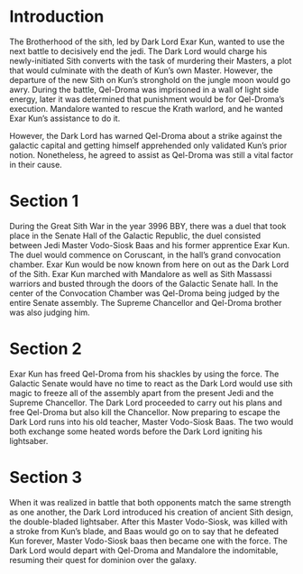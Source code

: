 # Introduction

The Brotherhood of the sith, led by Dark Lord Exar Kun, wanted to use the next battle to decisively end the jedi.
The Dark Lord would charge his newly-initiated Sith converts with the task of murdering their Masters, a plot that would culminate with the death of Kun’s own Master.
However, the departure of the new Sith on Kun’s stronghold on the jungle moon would go awry.
During the battle, Qel-Droma was imprisoned in a wall of light side energy, later it was determined that punishment would be for Qel-Droma’s execution.
Mandalore wanted to rescue the Krath warlord, and he wanted Exar Kun’s assistance to do it.

However, the Dark Lord has warned Qel-Droma about a strike against the galactic capital and getting himself apprehended only validated Kun’s prior notion.
Nonetheless, he agreed to assist as Qel-Droma was still a vital factor in their cause.

# Section 1

During the Great Sith War in the year 3996 BBY, there was a duel that took place in the Senate Hall of the Galactic Republic, the duel consisted between Jedi Master Vodo-Siosk Baas and his former apprentice Exar Kun.
The duel would commence on Coruscant, in the hall’s grand convocation chamber.
Exar Kun would be now known from here on out as the Dark Lord of the Sith.
Exar Kun marched with Mandalore as well as Sith Massassi warriors and busted through the doors of the Galactic Senate hall.
In the center of the Convocation Chamber was Qel-Droma being judged by the entire Senate assembly.
The Supreme Chancellor and Qel-Droma brother was also judging him.

# Section 2

Exar Kun has freed Qel-Droma from his shackles by using the force.
The Galactic Senate would have no time to react as the Dark Lord would use sith magic to freeze all of the assembly apart from the present Jedi and the Supreme Chancellor.
The Dark Lord proceeded to carry out his plans and free Qel-Droma but also kill the Chancellor.
Now preparing to escape the Dark Lord runs into his old teacher, Master Vodo-Siosk Baas.
The two would both exchange some heated words before the Dark Lord igniting his lightsaber.

# Section 3

When it was realized in battle that both opponents match the same strength as one another, the Dark Lord introduced his creation of ancient Sith design, the double-bladed lightsaber.
After this Master Vodo-Siosk, was killed with a stroke from Kun’s blade, and Baas would go on to say that he defeated Kun forever, Master Vodo-Siosk baas then became one with the force.
The Dark Lord would depart with Qel-Droma and Mandalore the indomitable, resuming their quest for dominion over the galaxy.
